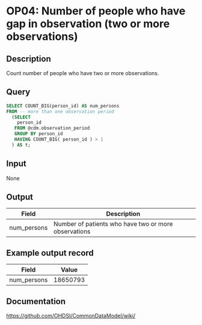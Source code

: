 <!---
Group:observation period
Name:OP04 Number of people who have gap in observation (two or more observations)
Author:Patrick Ryan
CDM Version: 5.3
-->

# OP04: Number of people who have gap in observation (two or more observations)

## Description
Count number of people who have two or more observations.

## Query
```sql
SELECT COUNT_BIG(person_id) AS num_persons
FROM -- more than one observation period
  (SELECT
    person_id
   FROM @cdm.observation_period
   GROUP BY person_id
   HAVING COUNT_BIG( person_id ) > 1
  ) AS t;
```

## Input

None

## Output

|  Field |  Description |
| --- | --- |
| num_persons |  Number of patients who have two or more observations |

## Example output record

|  Field |  Value |
| --- | --- |
| num_persons |  18650793 |

## Documentation
https://github.com/OHDSI/CommonDataModel/wiki/
